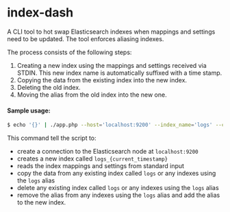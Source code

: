 # index-dash

A CLI tool to hot swap Elasticsearch indexes when mappings and settings need to be updated. The tool enforces aliasing indexes.

The process consists of the following steps:
  1. Creating a new index using the mappings and settings received via STDIN. This new index name is automatically suffixed with a time stamp.
  2. Copying the data from the existing index into the new index.
  3. Deleting the old index.
  4. Moving the alias from the old index into the new one.

#### Sample usage:
```bash
$ echo '{}' | ./app.php --host='localhost:9200' --index_name='logs' --copy_data --delete_old --move_alias
```
This command tell the script to:
  - create a connection to the Elasticsearch node at `localhost:9200`
  - creates a new index called `logs_{current_timestamp}`
  - reads the index mappings and settings from standard input
  - copy the data from any existing index called `logs` or any indexes using the `logs` alias
  - delete any existing index called `logs` or any indexes using the `logs` alias
  - remove the alias from any indexes using the `logs` alias and add the alias to the new index.
